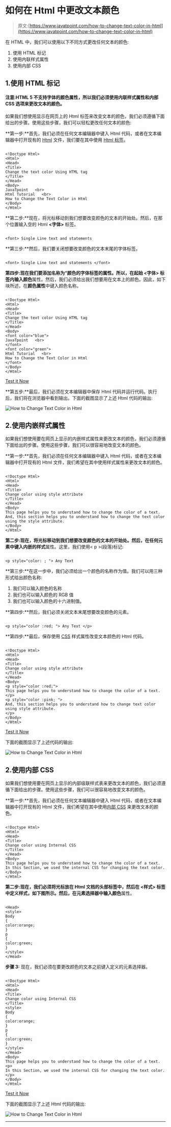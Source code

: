 # 如何在 Html 中更改文本颜色

> 原文:[https://www.javatpoint.com/how-to-change-text-color-in-html](https://www.javatpoint.com/how-to-change-text-color-in-html)

在 HTML 中，我们可以使用以下不同方式更改任何文本的颜色:

1.  使用 HTML 标记
2.  使用内联样式属性
3.  使用内部 CSS

## 1.使用 HTML 标记

#### 注意:HTML 5 不支持字体的颜色属性，所以我们必须使用内联样式属性和内部 CSS 选项来更改文本的颜色。

如果我们想使用显示在网页上的 Html 标签来改变文本的颜色，我们必须遵循下面给出的步骤。使用这些步骤，我们可以轻松更改任何文本的颜色:

**第一步:**首先，我们必须在任何文本编辑器中键入 Html 代码，或者在文本编辑器中打开现有的 [Html](https://www.javatpoint.com/html-tutorial) 文件，我们要在其中使用 [Html 标签](https://www.javatpoint.com/html-tags)。

```

<!Doctype Html>
<Html>   
<Head>    
<Title>   
Change the text color Using HTML tag
</Title>
</Head>
<Body> 
JavaTpoint   <br>
Html Tutorial   <br>
How to Change the Text Color in Html
</Body>
</Html>

```

**第二步:**现在，将光标移动到我们想要改变颜色的文本的开始处。然后，在那个位置输入空的 Html **<字体>** 标签。

```

<font> Single Line text and statements

```

**第三步:**然后，我们要关闭想要改变颜色的文本末尾的字体标签。

```

<font> Single Line text and statements </font>

```

**第四步:**现在我们要添加名称为“**颜色**的字体标签的属性。所以，在起始 **<字体>** 标签内输入**颜色**属性。然后，我们必须给出我们想要用在文本上的颜色。因此，如下块所述，在**颜色属性**中键入颜色名称。

```

<!Doctype Html>
<Html>   
<Head>    
<Title>   
Change the text color Using HTML tag
</Title>
</Head>
<Body> 
<font color="blue">
JavaTpoint   <br>
</font>
<font color="green">
Html Tutorial   <br>
How to Change the Text Color in Html
</font>
</Body>
</Html>

```

[Test it Now](https://www.javatpoint.com/oprweb/test.jsp?filename=How-to-Change-Text-Color-in-Html1)

**第五步:**最后，我们必须在文本编辑器中保存 Html 代码并运行代码。执行后，我们将在浏览器中看到输出。下面的截图显示了上述 Html 代码的输出:

![How to Change Text Color in Html](../Images/2b81e669b3de6000c5a7a1da01fbfe53.png)

## 2.使用内嵌样式属性

如果我们想使用要在网页上显示的内嵌样式属性来更改文本的颜色，我们必须遵循下面给出的步骤。使用这些步骤，我们可以很容易地改变文本的颜色。

**第一步:**首先，我们必须在任何文本编辑器中键入 Html 代码，或者在文本编辑器中打开现有的 Html 文件，我们希望在其中使用样式属性来更改文本的颜色。

```

<!Doctype Html>
<Html>   
<Head>    
<Title>   
Change color using style attribute
</Title>
</Head>
<Body> 
This page helps you to understand how to change the color of a text.
And, this section helps you to understand how to change the text color using the style attribute.
</Body>
</Html>

```

**第二步:**现在，将光标移动到我们想要改变颜色的文本的开始处。然后，在任何元素中键入内嵌的**样式**属性。这里，我们使用< p >(段落)标记:

```

<p style="color: ; "> Any Text

```

**第三步:**在这一步中，我们必须给出一个颜色的名称作为值。我们可以用三种形式给出颜色名称:

1.  我们可以输入颜色的名称
2.  我们也可以输入颜色的 RGB 值
3.  我们也可以输入颜色的十六进制值。

**第四步:**然后，我们必须关闭文本末尾想要改变颜色的元素。

```

<p style="color :red; "> Any Text </p>

```

**第四步:**最后，保存使用 [CSS](https://www.javatpoint.com/css-tutorial) 样式属性改变文本颜色的 Html 代码。

```

<!Doctype Html>
<Html>   
<Head>    
<Title>   
Change color using style attribute
</Title>
</Head>
<Body> 
<p style="color :red;">
This page helps you to understand how to change the color of a text.
</p>
<p style="color :pink; ">
And, this section helps you to understand how to change text color using style attribute. 
</p>
</Body>
</Html>

```

[Test it Now](https://www.javatpoint.com/oprweb/test.jsp?filename=How-to-Change-Text-Color-in-Html2)

下面的截图显示了上述代码的输出:

![How to Change Text Color in Html](../Images/abc32629738980c159dfc93c273ee4a7.png)

## 2.使用内部 CSS

如果我们想使用要在网页上显示的内部级联样式表来更改文本的颜色，我们必须遵循下面给出的步骤。使用这些步骤，我们可以很容易地改变文本的颜色。

**第一步:**首先，我们必须在任何文本编辑器中键入 Html 代码，或者在文本编辑器中打开现有的 Html 文件，我们希望在其中使用[内部 CSS](https://www.javatpoint.com/internal-css) 来更改文本的颜色。

```

<!Doctype Html>
<Html>   
<Head>    
<Title>   
Change color using Internal CSS
</Title>
</Head>
<Body> 
This page helps you to understand how to change the color of a text.
In this Section, we used the internal CSS for changing the text color. 
</Body>
</Html>

```

**第二步:**现在，我们必须将光标放在 Html 文档的头部标签中，然后在 **<样式>** 标签中定义样式，如下图所示。然后，在元素选择器中输入**颜色**属性。

```

<Head>
<style>
Body
{
color:orange;
}
p
{
color:green;
}
</style>
</Head>

```

**步骤 3:** 现在，我们必须在要更改颜色的文本之前键入定义的元素选择器。

```

<!Doctype Html>
<Html>   
<Head>    
<Title>   
Change color using Internal CSS
</Title>
<style>
Body
{
color:orange;
}
p
{
color:green;
}
</style>
</Head>
<Body> 
This page helps you to understand how to change the color of a text.
<p>
In this Section, we used the internal CSS for changing the text color. 
</p>
</Body>
</Html>

```

[Test it Now](https://www.javatpoint.com/oprweb/test.jsp?filename=How-to-Change-Text-Color-in-Html3)

下面的截图显示了上述 Html 代码的输出:

![How to Change Text Color in Html](../Images/3ff31cb407772226f6e04341a27074ee.png)

* * *